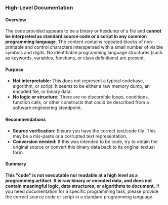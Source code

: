 ### High-Level Documentation

#### Overview

The code provided appears to be a binary or hexdump of a file and **cannot be interpreted as standard source code or a script in any common programming language**. The content contains repeated blocks of non-printable and control characters interspersed with a small number of visible symbols and digits. No identifiable programming language structures (such as keywords, variables, functions, or class definitions) are present.

#### Purpose

- **Not interpretable:** This does not represent a typical codebase, algorithm, or script. It seems to be either a raw memory dump, an encoded file, or binary data.
- **No logic or structure:** There are no discernible loops, conditions, function calls, or other constructs that could be described from a software engineering standpoint.

#### Recommendations

- **Source verification:** Ensure you have the correct text/code file. This may be a mis-paste or a corrupted text representation.
- **Conversion needed:** If this was intended to be code, try to obtain the original source or convert this binary data back to its original textual form.

#### Summary

**This "code" is not executable nor readable at a high level as a programming artifact. It is raw binary or encoded data, and does not contain meaningful logic, data structures, or algorithms to document.** If you need documentation for a specific programming task, please provide the correct source code or script in a standard programming language.